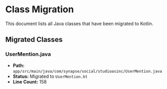 # Class Migration

This document lists all Java classes that have been migrated to Kotlin.

## Migrated Classes

### UserMention.java

- **Path:** `app/src/main/java/com/synapse/social/studioasinc/UserMention.java`
- **Status:** Migrated to `UserMention.kt`
- **Line Count:** 158
